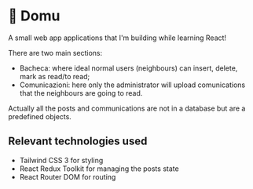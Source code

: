 # 🏡 Domu

A small web app applications that I'm building while learning React!

There are two main sections:
- Bacheca: where ideal normal users (neighbours) can insert, delete, mark as read/to read;
- Comunicazioni: here only the administrator will upload comunications that the neighbours are going to read.

Actually all the posts and communications are not in a database but are a predefined objects.

## Relevant technologies used

- Tailwind CSS 3 for styling
- React Redux Toolkit for managing the posts state
- React Router DOM for routing
